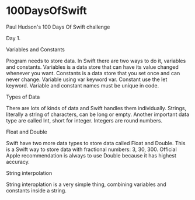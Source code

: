 # 100DaysOfSwift
Paul Hudson's 100 Days Of Swift challenge 

Day 1.

Variables and Constants

Program needs to store data. In Swift there are two ways to do it, variables and constants.
Variables is a data store that can have its value changed whenever you want. Constants is a data store that you set once and can never change. 
Variable using var keyword var.
Constant use the let keyword.
Variable and constant names must be unique in code.

Types of Data

There are lots of kinds of data and Swift handles them individually. 
Strings, literally a string of characters, can be long or empty.
Another important data type are called Int, short for integer. Integers are round numbers. 

Float and Double

Swift have two more data types to store data called Float and Double. This is a Swift way to store data with fractional numbers: 3, 30, 300.
Official Apple recommendation is always to use Double because it has highest accuracy. 

String interpolation

String interoplation is a very simple thing, combining variables and constants inside a string. 
